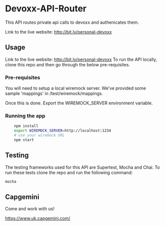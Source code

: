 # Devoxx-API-Router

This API routes private api calls to devoxx and authenicates them.

Link to the live website: http://bit.ly/personal-devoxx

## Usage
Link to the live website: http://bit.ly/personal-devoxx
To run the API locally, clone this repo and then go through the below pre-requisites.

### Pre-requisites
You will need to setup a local wiremock server. We've provided some sample 'mappings'
in /test/wiremock/mappings.

Once this is done. Export the WIREMOCK_SERVER environment variable.

### Running the app

```bash
    npm install
    export WIREMOCK_SERVER=http://localhost:1234
    # use your wiremock URL
    npm start
```

## Testing
The testing frameworks used for this API are Supertest, Mocha and Chai.
To run these tests clone the repo and run the following command:
```bash
mocha
`````

## Capgemini

Come and work with us!

https://www.uk.capgemini.com/
